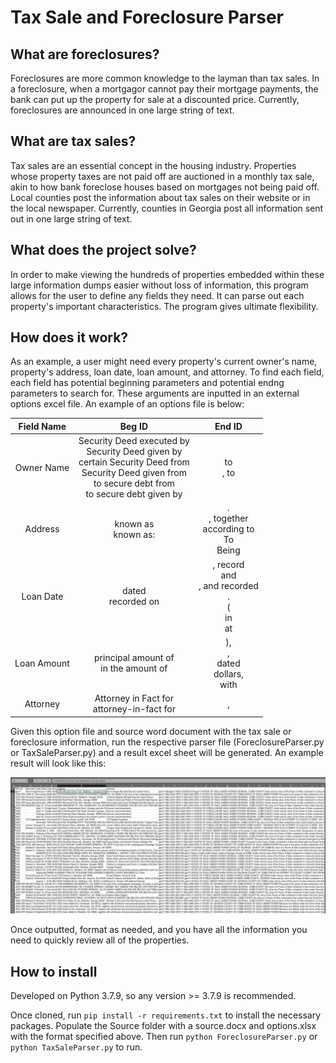 # Tax Sale and Foreclosure Parser

## What are foreclosures?

Foreclosures are more common knowledge to the layman than tax sales. In a foreclosure, when a mortgagor cannot pay their mortgage payments, the bank can put up the property for sale at a discounted price. Currently, foreclosures are announced in one large string of text.

## What are tax sales?

Tax sales are an essential concept in the housing industry. Properties whose property taxes are not paid off are auctioned in a monthly tax sale,
akin to how bank foreclose houses based on mortgages not being paid off. Local counties post the information about tax sales on their website or in the 
local newspaper. Currently, counties in Georgia post all information sent out in one large string of text.

## What does the project solve?

In order to make viewing the hundreds of properties embedded within these large information dumps easier without loss of information, this program allows for the user to define any fields they need. It can parse out each property's important characteristics. The program gives ultimate flexibility.

## How does it work?

As an example, a user might need every property's current owner's name, property's address, loan date, loan amount, and attorney. To find each field, each field has potential beginning parameters and potential endng parameters to search for. These arguments are inputted in an external options excel file. An example of an options file is below:

| Field Name | Beg ID  | End ID  |
| :---:   | :-: | :-: |
| Owner Name | Security Deed executed by <br /> Security Deed given by <br /> certain Security Deed from<br />Security Deed given from<br />to secure debt from <br />to secure debt given by | to <br />, to |
| Address | known as <br /> known as: | . <br />, together <br /> according to <br /> To <br /> Being |
| Loan Date | dated <br /> recorded on | , record <br /> and <br /> , and recorded <br /> . <br /> ( <br /> in <br /> at |
| Loan Amount | principal amount of <br /> in the amount of | ), <br /> , <br /> dated <br /> dollars, <br /> with |
| Attorney | Attorney in Fact for <br /> attorney-in-fact for | , |

Given this option file and source word document with the tax sale or foreclosure information, run the respective parser file (ForeclosureParser.py or TaxSaleParser.py) and a result excel sheet will be generated. An example result will look like this: 

![Example Result](./Images/Example%20Result.JPG?raw=true "Example Result")

Once outputted, format as needed, and you have all the information you need to quickly review all of the properties.

## How to install

Developed on Python 3.7.9, so any version >= 3.7.9 is recommended.

Once cloned, run ``` pip install -r requirements.txt ``` to install the necessary packages. Populate the Source folder with a source.docx and options.xlsx with the format specified above. Then run ```python ForeclosureParser.py``` or ```python TaxSaleParser.py``` to run.

